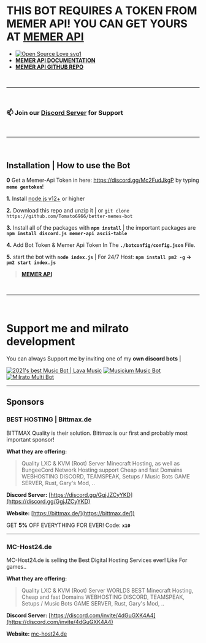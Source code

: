 # THIS BOT REQUIRES A TOKEN FROM MEMER API! YOU CAN GET YOURS AT [MEMER API](https://discord.com/invite/emD44ZJaSA)
 - [![Open Source Love svg1](https://badges.frapsoft.com/os/v1/open-source.svg?v=103)](https://www.npmjs.com/package/memer-api)
 - [**MEMER API DOCUMENTATION**](https://memer-api.js.org/)
 - [**MEMER API GITHUB REPO**](https://github.com/shinchanOP/memer-api)

<br/>

***

<br/>

### 📫 **Join our [Discord Server](https://discord.gg/FQGXbypRf8) for Support**

<br/>

***

<br/>

## Installation | How to use the Bot

**0** Get a Memer-Api Token in here: https://discord.gg/Mc2FudJkgP by typing **`meme gentoken`**!

**1.** Install [node.js v12+](https://nodejs.org/api/cli.html#cli_unhandled_rejections_mode) or higher

**2.** Download this repo and unzip it | or `git clone https://github.com/Tomato6966/better-memes-bot`

**3.** Install all of the packages with **`npm install`** | the important packages are **`npm install discord.js memer-api ascii-table`**

**4.** Add Bot Token & Memer Api Token In The **`./botconfig/config.json`** File.

**5.** start the bot with **`node index.js`** | For 24/7 Host: **`npm install pm2 -g` -> `pm2 start index.js`**


> [**MEMER API**](https://www.npmjs.com/package/memer-api)

<br/>

***

<br/>

# Support me and milrato development

You can always Support me by inviting one of my **own discord bots** |

[![2021's best Music Bot | Lava Music](https://cdn.discordapp.com/attachments/748533465972080670/817088638780440579/test3.png)](https://lava.milrato.eu)
[![Musicium Music Bot](https://cdn.discordapp.com/attachments/742446682381221938/770055673965707264/test1.png)](https://dc.musicium.eu)
[![Milrato Multi Bot](https://cdn.discordapp.com/attachments/742446682381221938/770056826724679680/test1.png)](https://dc.milrato.eu)

***

## Sponsors

### BEST HOSTING | Bittmax.de
BITTMAX Quality is their solution.
Bittmax is our first and probably most important sponsor!

**What they are offering:**
> Quality LXC & KVM (Root) Server
> Minecraft Hosting, as well as BungeeCord Network Hosting support
> Cheap and fast Domains
> WEBHOSTING
> DISCORD, TEAMSPEAK, Setups / Music Bots
> GAME SERVER, Rust, Gary's Mod, ..

**Discord Server:**
[https://discord.gg/GgjJZCyYKD](https://discord.gg/GgjJZCyYKD)

**Website:**
[https://bittmax.de/](https://bittmax.de/])

GET **5%** OFF EVERYTHING FOR EVER!
Code: **`x10`**

***

### MC-Host24.de
MC-Host24.de is selling the Best Digital Hosting Services ever!
Like For games..

**What they are offering:**
> Quality LXC & KVM (Root) Server
> WORLDS BEST Minecraft Hosting,
> Cheap and fast Domains
> WEBHOSTING
> DISCORD, TEAMSPEAK, Setups / Music Bots
> GAME SERVER, Rust, Gary's Mod, ..

**Discord Server:**
[https://discord.com/invite/4dGuGXK4A4](https://discord.com/invite/4dGuGXK4A4)

**Website:**
[mc-host24.de](https://mc-host24.de/user/affiliate/3121])
